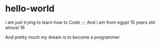 # hello-world
i am just trying to learn how to Code ;-;
And i am from egypt
15 years old almost 16

And pretty much my dream is to become a programmer


